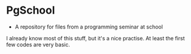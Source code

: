 # PgSchool
- A repository for files from a programming seminar at school

I already know most of this stuff, but it's a nice practise. At least the first few codes are very basic.
